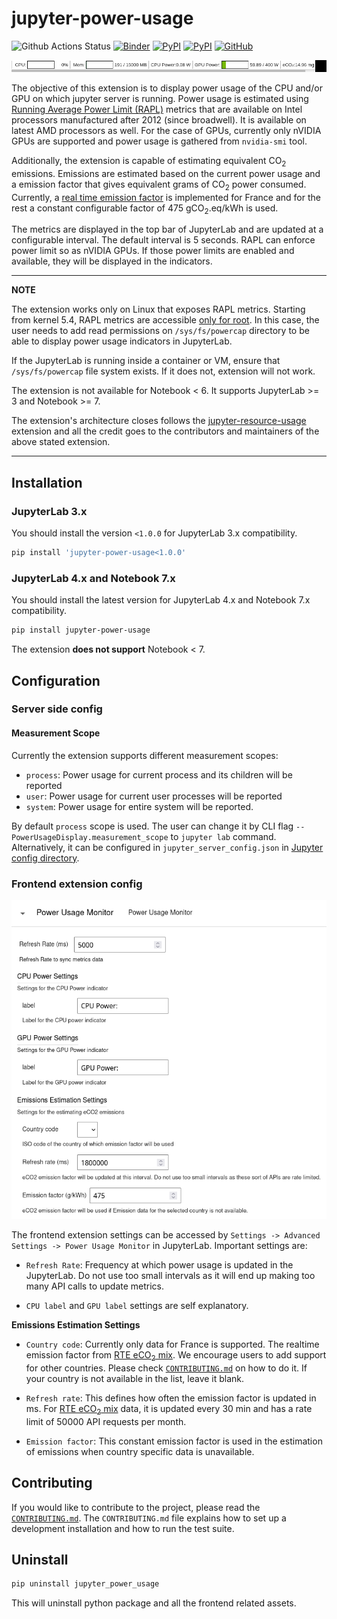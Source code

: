 # jupyter-power-usage

![Github Actions Status](https://github.com/mahendrapaipuri/jupyter-power-usage/workflows/Tests/badge.svg)
[![Binder](https://mybinder.org/badge_logo.svg)](https://mybinder.org/v2/gh/mahendrapaipuri/jupyter-power-usage/main)
[![PyPI](https://img.shields.io/pypi/v/jupyter-power-usage)](https://pypi.python.org/pypi/jupyter-power-usage)
[![PyPI](https://img.shields.io/pypi/l/jupyter-power-usage)](https://pypi.python.org/pypi/jupyter-power-usage)
[![GitHub](https://img.shields.io/badge/issue_tracking-github-blue?logo=github)](https://github.com/jupyter-server/jupyter-resource-usage/issues)

![Screencast for power usage](./doc/power-usage.gif)

The objective of this extension is to display power usage of the CPU and/or GPU on which jupyter server is running. Power usage is estimated using [Running Average Power Limit (RAPL)](https://web.eece.maine.edu/~vweaver/projects/rapl/) metrics that are available on Intel processors manufactured after 2012 (since broadwell). It is available on latest AMD processors as well. For the case of GPUs, currently only nVIDIA GPUs are supported and power usage is gathered from `nvidia-smi` tool.

Additionally, the extension is capable of estimating equivalent CO<sub>2</sub> emissions. Emissions are estimated based on the current power usage and a emission factor that gives equivalent grams of CO<sub>2</sub> power consumed. Currently, a [real time emission factor](https://www.rte-france.com/en/eco2mix/co2-emissions) is implemented for France and for the rest a constant configurable factor of 475 gCO<sub>2</sub>.eq/kWh is used.

The metrics are displayed in the top bar of JupyterLab and are updated at a configurable interval. The default interval is 5 seconds. RAPL can enforce power limit so as nVIDIA GPUs. If those power limits are enabled and available, they will be displayed in the indicators.

---

**NOTE**

The extension works only on Linux that exposes RAPL metrics. Starting from kernel 5.4, RAPL metrics are accessible [only for root](https://git.kernel.org/pub/scm/linux/kernel/git/stable/linux.git/commit/?h=v5.4.77&id=19f6d91bdad42200aac557a683c17b1f65ee6c94). In this case, the user needs to add read permissions on `/sys/fs/powercap` directory to be able to display power usage indicators in JupyterLab.

If the JupyterLab is running inside a container or VM, ensure that `/sys/fs/powercap` file system exists. If it does not, extension will not work.

The extension is not available for Notebook < 6. It supports JupyterLab >= 3 and Notebook >= 7.

The extension's architecture closes follows the [jupyter-resource-usage](https://github.com/jupyter-server/jupyter-resource-usage) extension and all the credit goes to the contributors and maintainers of the above stated extension.

---

## Installation

### JupyterLab 3.x

You should install the version `<1.0.0` for JupyterLab 3.x compatibility.

```bash
pip install 'jupyter-power-usage<1.0.0'
```

### JupyterLab 4.x and Notebook 7.x

You should install the latest version for JupyterLab 4.x and Notebook 7.x compatibility.

```bash
pip install jupyter-power-usage
```

The extension **does not support** Notebook < 7.

## Configuration

### Server side config

#### Measurement Scope

Currently the extension supports different measurement scopes:

- `process`: Power usage for current process and its children will be reported
- `user`: Power usage for current user processes will be reported
- `system`: Power usage for entire system will be reported.

By default `process` scope is used. The user can change it by CLI flag `--PowerUsageDisplay.measurement_scope` to `jupyter lab` command. Alternatively, it can be configured in `jupyter_server_config.json` in [Jupyter config directory](https://docs.jupyter.org/en/latest/use/jupyter-directories.html#configuration-files).

### Frontend extension config

![Frontend extension settings](./doc/frontend-settings.png)

The frontend extension settings can be accessed by `Settings -> Advanced Settings -> Power Usage Monitor` in JupyterLab. Important settings are:

- `Refresh Rate`: Frequency at which power usage is updated in the JupyterLab. Do not use too small intervals as it will end up making too many API calls to update metrics.

- `CPU label` and `GPU label` settings are self explanatory.

**Emissions Estimation Settings**

- `Country code`: Currently only data for France is supported. The realtime emission factor from [RTE eCO<sub>2</sub> mix](https://www.rte-france.com/en/eco2mix/co2-emissions). We encourage users to add support for other countries. Please check [`CONTRIBUTING.md`](CONTRIBUTING.md) on how to do it. If your country is not available in the list, leave it blank.

- `Refresh rate`: This defines how often the emission factor is updated in ms. For [RTE eCO<sub>2</sub> mix](https://www.rte-france.com/en/eco2mix/co2-emissions) data, it is updated every 30 min and has a rate limit of 50000 API requests per month.

- `Emission factor`: This constant emission factor is used in the estimation of emissions when country specific data is unavailable.

## Contributing

If you would like to contribute to the project, please read the [`CONTRIBUTING.md`](CONTRIBUTING.md). The `CONTRIBUTING.md` file
explains how to set up a development installation and how to run the test suite.

## Uninstall

```bash
pip uninstall jupyter_power_usage
```

This will uninstall python package and all the frontend related assets.
